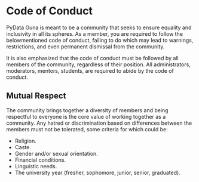 # Code of Conduct
PyData Guna is meant to be a community that seeks to ensure equality and inclusivity in all its spheres. As a member, you are required to follow the belowmentioned code of conduct, failing to do which may lead to warnings, restrictions, and even permanent dismissal from the community.

It is also emphasized that the code of conduct must be followed by all members of the community, regardless of their position. All administrators, moderators, mentors, students, are required to abide by the code of conduct.

## Mutual Respect
The community brings together a diversity of members and being respectful to everyone is the core value of working together as a community. Any hatred or discrimination based on differences between the members must not be tolerated, some criteria for which could be:
- Religion.
- Caste.
- Gender and/or sexual orientation.
- Financial conditions.
- Linguistic needs.
- The university year (fresher, sophomore, junior, senior, graduated).

<!-- ## Be Kind
All the rules stat -->